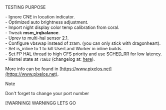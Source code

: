 TESTING PURPOSE  

\- Ignore CNE in location indicator.  
\- Optimized auto brightness adjustment.  
\- Import night display color temp calibration from coral.  
\- Tweak **msm_irqbalance**.  
\- Uprev to multi\-hal sensor 2.1.  
\- Configure vbswap instead of zram. (you can only stick with dragonheart).  
\- Set is_inline to 1 to kill UserLand Worker in inline builds.  
\- Set FP HAL thread to high CFS priority and use SCHED_RR for low latency.  
\- Kernel state at `r16b3` (changelog at: [here](https://github.com/cyberknight777/op7_json/blob/master/changelog_r.md)).  

More info can be found in [https://www.pixelos.net](https://www.pixelos.net).

> [!NOTE]
> Don't forget to change your port number
>
> [!WARNING]
> WARNINGG LETS GO
